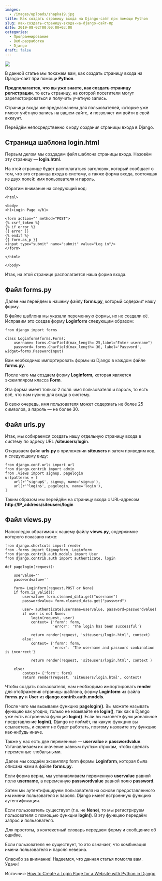 ```yaml
---
images:
  - /images/uploads/shapka19.jpg
title: Как создать страницу входа на Django-сайт при помощи Python
slug: как-создать-страницу-входа-на-django-сайт-пр
date: 2019-08-02T00:00:00+03:00
categories:
  - Программирование
  - Веб-разработка
  - Django
draft: false
---
```


![](/images/uploads/shapka19.jpg)

В данной статье мы покажем вам, как создать страницу входа на Django-сайт при помощи **Python**.

**Предполагается, что вы уже знаете, как создать страницу регистрации**, то есть страницу, на которой посетители могут
зарегистрироваться и получить учетную запись.

Страница входа же предназначена для пользователей, которые уже имеют учётную запись на вашем сайте, и позволяет им войти
в свой аккаунт.

Перейдём непосредственно к коду создания страницы входа в Django.

## Страница шаблона login.html

Первым делом мы создадим файл шаблона страницы входа. Назовём эту страницу — **login.html**.

На этой странице будет располагаться заголовок, который сообщает о том, что это страница входа в систему, а также форма
входа, состоящая из двух полей: имя пользователя и пароль.

Обратим внимание на следующий код:

```
<html>

<body>
<h1>Login Page </h1>

<form action="" method="POST">
{% csrf_token %}
{% if error %}
{{ error }}
{% endif %}
{{ form.as_p }}
<input type="submit" name="submit" value="Log in"/>
</form>

</html>

</body>
```

Итак, на этой странице располагается наша форма входа.

## Файл forms.py

Далее мы перейдем к нашему файлу **forms.py**, который содержит нашу форму.

В файле шаблона мы указали переменную формы, но не создали её. Исправим это создав форму **Loginform** следующим образом:

```
from django import forms

class Loginform(forms.Form):
    username= forms.CharField(max_length= 25,label="Enter username")
    password= forms.CharField(max_length= 30, label='Password', widget=forms.PasswordInput)
```

Вам необходимо импортировать формы из Django в каждом файле **forms.py**.

После чего мы создаем форму **Loginform**, которая является экземпляром класса **Form**.

Эта форма имеет только 2 поля: имя пользователя и пароль, то есть всё, что нам нужно для входа в систему.

В свою очередь, имя пользователя может содержать не более 25 символов, а пароль — не более 30.

## Файл urls.py

Итак, мы собираемся создать нашу отдельную страницу входа в систему по адресу URL **/siteusers/login**.

Открываем файл **urls.py** в приложении **siteusers** и затем приводим код к следующему виду:

```
from django.conf.urls import url
from django.contrib import admin
from .views import signup, pagelogin
urlpatterns = [
    url(r'^signup$', signup, name='signup'),
    url(r'^login$', pagelogin, name='login'),   
]
```

Таким образом мы перейдём на страницу входа с URL-адресом **http://IP_address/siteusers/login**

## Файл views.py

Напоследок обратимся к нашему файлу **views.py**, содержимое которого показано ниже:

```
from django.shortcuts import render
from .forms import Signupform, Loginform
from django.contrib.auth.models import User
from django.contrib.auth import authenticate, login

def pagelogin(request):

    uservalue=''
    passwordvalue=''

    form= Loginform(request.POST or None)
    if form.is_valid():
        uservalue= form.cleaned_data.get("username")
        passwordvalue= form.cleaned_data.get("password")

        user= authenticate(username=uservalue, password=passwordvalue)
        if user is not None:
            login(request, user)
            context= {'form': form,
                      'error': 'The login has been successful'}
            
            return render(request, 'siteusers/login.html', context)
        else:
            context= {'form': form,
                      'error': 'The username and password combination is incorrect'}
            
            return render(request, 'siteusers/login.html', context )

    else:
        context= {'form': form}
        return render(request, 'siteusers/login.html', context)
```

Чтобы создать пользователя, нам необходимо импортировать **render** для отображения страницы шаблона, форму **Loginform**
из файла **forms.py** и **User** из **django.contrib.auth.models**.

После чего мы вызываем функцию **pagelogin()**. Вы можете называть функцию как угодно, только не называйте ее **login()**,
так как в Django уже есть встроенная функция **login()**. Если вы назовете функциональное представление **login()**, Django
не поймёт, на какую функцию вы ссылаетесь, и скрипт не будет работать, поэтому назовите эту функцию как-нибудь иначе.

Также у нас есть две переменные — **uservalue** и **passwordvalue**. Устанавливаем их значение равным пустым строкам,
чтобы сделать переменные глобальными.

Далее мы создаём экземпляр form формы **Loginform**, которая была описана нами в файле **forms.py**.

Если форма верна, мы устанавливаем переменную **uservalue** равной полю **username**, а переменную **passwordvalue**
равной полю **password**.

Затем мы аутентифицируем пользователя на основе предоставленного им имени пользователя и пароля. Django имеет встроенную
функцию аутентификации.

Если пользователь существует (т.е. не **None**), то мы регистрируем пользователя с помощью функции **login()**. В эту
функцию передаём запрос и пользователя.

Для простоты, в контекстный словарь передаем форму и сообщение об ошибке.

Если пользователя не существует, то это означает, что комбинация имени пользователя и пароля неверна.

Спасибо за внимание! Надеемся, что данная статья помогла вам. Удачи!

Источник: [How to Create a Login Page for a Website with Python in Django](http://www.learningaboutelectronics.com/Articles/How-to-create-a-login-page-for-a-website-Python-Django.php)
